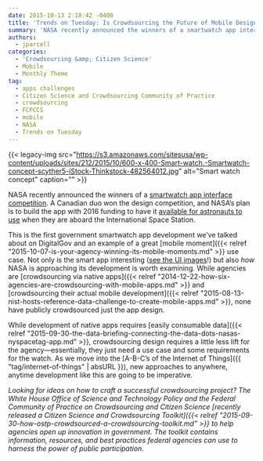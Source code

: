 ```yaml
---
date: 2015-10-13 2:18:42 -0400
title: 'Trends on Tuesday: Is Crowdsourcing the Future of Mobile Design and Development?'
summary: 'NASA recently announced the winners of a smartwatch app interface competition. A Canadian duo won the design competition, and NASA&rsquo;s plan is to build the app with 2016 funding to have it available for astronauts to use when they are aboard the International Space Station. This is the first government smartwatch app development we&rsquo;ve talked about'
authors:
  - jparcell
categories:
  - 'Crowdsourcing &amp; Citizen Science'
  - Mobile
  - Monthly Theme
tag:
  - apps challenges
  - Citizen Science and Crowdsourcing Community of Practice
  - crowdsourcing
  - FCPCCS
  - mobile
  - NASA
  - Trends on Tuesday
---
```


{{< legacy-img src="https://s3.amazonaws.com/sitesusa/wp-content/uploads/sites/212/2015/10/600-x-400-Smart-watch.-Smartwatch-concept-scyther5-iStock-Thinkstock-482564012.jpg" alt="Smart watch concept" caption="" >}} 

NASA recently announced the winners of a [smartwatch app interface competition](http://fedscoop.com/nasa-names-winner-in-smartwatch-app-design-contest). A Canadian duo won the design competition, and NASA’s plan is to build the app with 2016 funding to have it [available for astronauts to use](https://www.freelancer.com/contest/NASA-Challenge-Astronaut-Smartwatch-App-Interface-Design-261634.html) when they are aboard the International Space Station.

This is the first government smartwatch app development we’ve talked about on DigitalGov and an example of a great [mobile moment]({{< relref "2015-10-07-is-your-agency-winning-its-mobile-moments.md" >}} use case. Not only is the smart app interesting ([see the UI images](https://www.freelancer.com/contest/NASA-Challenge-Astronaut-Smartwatch-App-Interface-Design-261634-byentry-6597765.html)!) but also _how_ NASA is approaching its development is worth examining. While agencies are [crowdsourcing via native apps]({{< relref "2014-12-22-how-six-agencies-are-crowdsourcing-with-mobile-apps.md" >}} and [crowdsourcing their actual mobile development]({{< relref "2015-08-13-nist-hosts-reference-data-challenge-to-create-mobile-apps.md" >}}, none have publicly crowdsourced just the app design.

While development of native apps requires [easily consumable data]({{< relref "2015-09-30-the-data-briefing-connecting-the-data-dots-nasas-nyspacetag-app.md" >}}, crowdsourcing design requires a little less lift for the agency—essentially, they just need a use case and some requirements for the watch. As we move into the [A-B-C’s of the Internet of Things]({{ "tag/internet-of-things" | absURL }}), new approaches to anywhere, anytime development like this are going to be imperative.

_Looking for ideas on how to craft a successful crowdsourcing project? The White House Office of Science and Technology Policy and the Federal Community of Practice on Crowdsourcing and Citizen Science [recently released a Citizen Science and Crowdsourcing Toolkit]({{< relref "2015-09-30-how-ostp-crowdsourced-a-crowdsourcing-toolkit.md" >}} to help agencies open up innovation in government. The toolkit contains information, resources, and best practices federal agencies can use to harness the power of public participation._